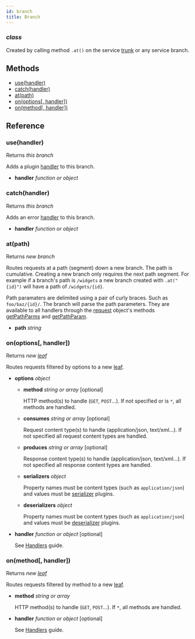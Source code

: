 ```yaml
---
id: branch
title: Branch
---
```


### *class*

Created by calling method `.at()` on the service [trunk](trunk.html) or any service branch.



Methods
-------

  - [use(handler)](#usehandler)
  - [catch(handler)](#catchhandler)
  - [at(path)](#atpath)
  - [on(options[, handler])](#onoptions-handler)
  - [on(method[, handler])](#onmethod-handler)


Reference
---------

### use(handler)

Returns *this branch*

Adds a plugin [handler](handlers.html) to this branch.

  - **handler** *function or object* 


### catch(handler)

Returns *this branch*

Adds an error [handler](handlers.html) to this branch.

  - **handler** *function or object* 


### at(path)

Returns *new branch*

Routes requests at a path (segment) down a new branch. The path is cumulative.
Creating a new branch only requires the next path segment. For example if a branch's
path is `/widgets` a new branch created with `.at("{id}")` will have a path of `/widgets/{id}`.

Path paramaters are delimited using a pair of curly braces. Such as `foo/baz/{id}/`.
The branch will parse the path parameters. They are available to all handlers through the
[request](request.html) object's methods [getPathParms](request.html#getpathparams) and
[getPathParam](request.html#getpathparamname).


  - **path** *string* 


### on(options[, handler])

Returns *new [leaf](leaf.html)*

Routes requests filtered by options to a new [leaf](leaf.html).

  - **options** *object* 
    - **method** *string or array* [optional]
  
      HTTP method(s) to handle (`GET`, `POST`...). If not specified or is `*`, all methods are handled. 
  
    - **consumes** *string or array* [optional]
  
      Request content type(s) to handle (application/json, text/xml...). If not specified all request content types are handled. 
  
    - **produces** *string or array* [optional]
  
      Response content type(s) to handle (application/json, text/xml...). If not specified all response content types are handled. 
  
    - **serializers** *object* 
  
      Property names must be content types (such as `application/json`) and values must be [serializer](plugins.html#serializers-and-deserializers) plugins. 
  
    - **deserializers** *object* 
  
      Property names must be content types (such as `application/json`) and values must be [deserializer](plugins.html#serializers-and-deserializers) plugins. 
  

  - **handler** *function or object* [optional]

    See [Handlers](handlers.html) guide. 


### on(method[, handler])

Returns *new [leaf](leaf.html)*

Routes requests filtered by method to a new [leaf](leaf.html).

  - **method** *string or array* 

    HTTP method(s) to handle (`GET`, `POST`...). If `*`, all methods are handled.
 

  - **handler** *function or object* [optional]

    See [Handlers](handlers.html) guide. 



